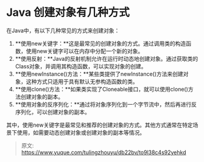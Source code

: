 # Java 创建对象有几种方式

在Java中，有以下几种常见的方式来创建对象：

1. **使用new关键字：**这是最常见的创建对象的方式。通过调用类的构造函数，使用new关键字可以在内存中分配一个新的对象。
2. **使用反射：**Java的反射机制允许在运行时动态地创建对象。通过获取类的Class对象，并调用其构造函数，可以实现对象的创建。
3. **使用newInstance()方法：**某些类提供了newInstance()方法来创建对象，这种方式只适用于具有默认无参构造函数的类。
4. **使用clone()方法：**如果类实现了Cloneable接口，就可以使用clone()方法创建对象的副本。
5. **使用对象的反序列化：**通过将对象序列化到一个字节流中，然后再进行反序列化，可以创建对象的副本。

其中，使用new关键字是最常见和推荐的创建对象的方式。其他方式通常在特定场景下使用，如需要动态创建对象或创建对象的副本等情况。



> 原文: <https://www.yuque.com/tulingzhouyu/db22bv/to9l38c4s92yehkd>